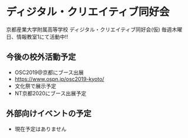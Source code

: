 # ディジタル・クリエイティブ同好会

[](https://www.youtube.com/watch?v=fVw9_AX_RCA)

京都産業大学附属高等学校 ディジタル・クリエイティブ同好会(仮)
毎週木曜日、情報教室1にて活動中!! 

## 今後の校外活動予定
* OSC2019@京都にブース出展
 * https://www.ospn.jp/osc2019-kyoto/
* 文化祭で展示予定
* NT京都2020にブース出展予定

## 外部向けイベントの予定
* 現在予定はありません